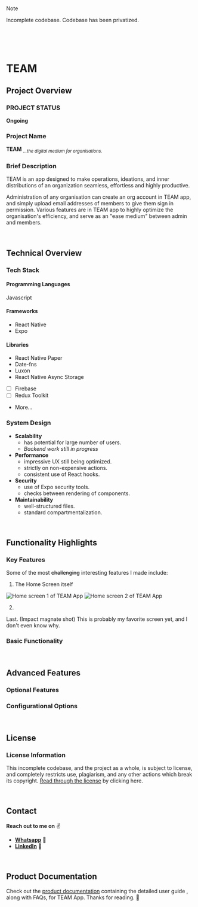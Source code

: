 <br>

> [!NOTE]
> Incomplete codebase. Codebase has been privatized.

<br><br><br>

# TEAM

## Project Overview

### PROJECT STATUS

**Ongoing**

### Project Name

**TEAM** <sub>_...the digital medium for organisations._</sub>

### Brief Description

TEAM is an app designed to make operations, ideations, and
inner distributions of an organization seamless, effortless and highly productive.

Administration of any organisation can create an org account in TEAM app, and simply upload
email addresses of members to give them sign in permission. Various features are in TEAM app
to highly optimize the organisation's efficiency, and serve as an "ease medium" between admin
and members.

<br>

## Technical Overview

### Tech Stack

#### Programming Languages

Javascript

#### Frameworks

-   React Native
-   Expo

#### Libraries

-   React Native Paper
-   Date-fns
-   Luxon
-   React Native Async Storage
-   [ ] Firebase
-   [ ] Redux Toolkit
-   More...

### System Design

-   **Scalability**
    -   has potential for large number of users.
    -   _Backend work still in progress_
-   **Performance**
    -   impressive UX still being optimized.
    -   strictly on non-expensive actions.
    -   consistent use of React hooks.
-   **Security**
    -   use of Expo security tools.
    -   checks between rendering of components.
-   **Maintainability**
    -   well-structured files.
    -   standard compartmentalization.

<br>

## Functionality Highlights

### Key Features

Some of the most ~~challenging~~ interesting features I made include:

1. The Home Screen itself

![Home screen 1 of TEAM App](/assets/READMEAssets/home-shot-1.jpg) ![Home screen 2 of TEAM App](/assets/READMEAssets/home-shot-2.jpg)

2.

Last. (Impact magnate shot) This is probably my favorite screen yet, and I don't even know why.

### Basic Functionality

<br>

## Advanced Features

### Optional Features

### Configurational Options

<br>

## License

### License Information

This incomplete codebase, and the project as a whole, is subject to license,
and completely restricts use, plagiarism, and any other actions which break its
copyright. [Read through the license](/LICENSE) by clicking here.

<br>

## Contact

**Reach out to me on** :v:

-   [**Whatsapp**](https://wa.me/+2349137287950) :yellow_heart:
-   [**LinkedIn**](https://www.linkedin.com/in/imaledo-david-2594b3258?utm_source=share&utm_campaign=share_via&utm_content=profile&utm_medium=android_app) :white_heart:

<br>

## Product Documentation

Check out the [product documentation](/READMEForUsers.md) containing the detailed user guide
, along with FAQs, for TEAM App. Thanks for reading. :hugs:
